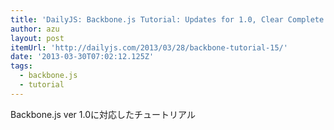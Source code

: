 ```yaml
---
title: 'DailyJS: Backbone.js Tutorial: Updates for 1.0, Clear Complete'
author: azu
layout: post
itemUrl: 'http://dailyjs.com/2013/03/28/backbone-tutorial-15/'
date: '2013-03-30T07:02:12.125Z'
tags:
  - backbone.js
  - tutorial
---
```

Backbone.js ver 1.0に対応したチュートリアル 
